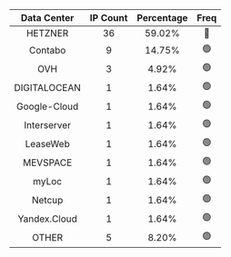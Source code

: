 | Data Center | IP Count | Percentage | Freq |
|:------------:|:--------:|:-----------:|:-----:|
| HETZNER | 36 | 59.02% | 🔴 |
| Contabo | 9 | 14.75% | 🟢 |
| OVH | 3 | 4.92% | 🟢 |
| DIGITALOCEAN | 1 | 1.64% | 🟢 |
| Google-Cloud | 1 | 1.64% | 🟢 |
| Interserver | 1 | 1.64% | 🟢 |
| LeaseWeb | 1 | 1.64% | 🟢 |
| MEVSPACE | 1 | 1.64% | 🟢 |
| myLoc | 1 | 1.64% | 🟢 |
| Netcup | 1 | 1.64% | 🟢 |
| Yandex.Cloud | 1 | 1.64% | 🟢 |
| OTHER | 5 | 8.20% | 🟢 |